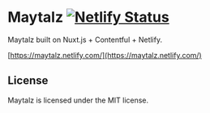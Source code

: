 # Maytalz [![Netlify Status](https://api.netlify.com/api/v1/badges/c58cc354-d8b5-491d-b30a-1f542b69aadc/deploy-status)](https://app.netlify.com/sites/maytalz/deploys)

Maytalz built on Nuxt.js + Contentful + Netlify.

[https://maytalz.netlify.com/](https://maytalz.netlify.com/)

## License

Maytalz is licensed under the MIT license.
